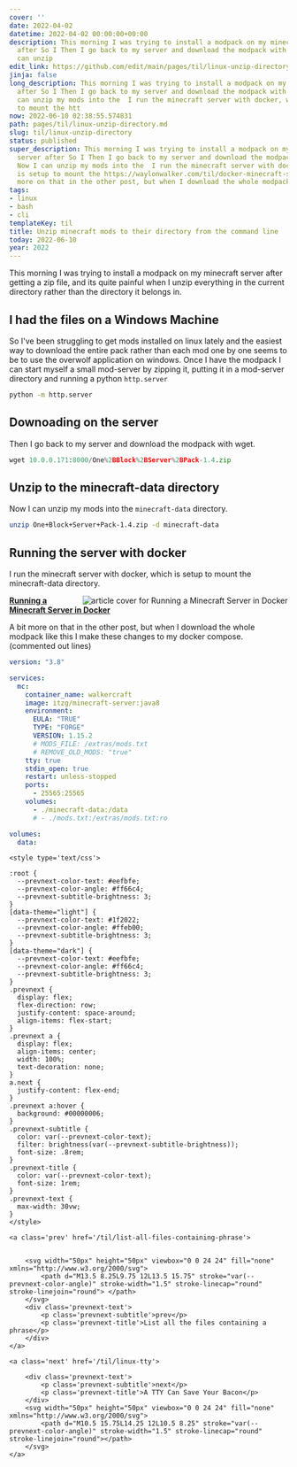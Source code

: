 ```yaml
---
cover: ''
date: 2022-04-02
datetime: 2022-04-02 00:00:00+00:00
description: This morning I was trying to install a modpack on my minecraft server
  after So I Then I go back to my server and download the modpack with wget. Now I
  can unzip
edit_link: https://github.com/edit/main/pages/til/linux-unzip-directory.md
jinja: false
long_description: This morning I was trying to install a modpack on my minecraft server
  after So I Then I go back to my server and download the modpack with wget. Now I
  can unzip my mods into the  I run the minecraft server with docker, which is setup
  to mount the htt
now: 2022-06-10 02:38:55.574831
path: pages/til/linux-unzip-directory.md
slug: til/linux-unzip-directory
status: published
super_description: This morning I was trying to install a modpack on my minecraft
  server after So I Then I go back to my server and download the modpack with wget.
  Now I can unzip my mods into the  I run the minecraft server with docker, which
  is setup to mount the https://waylonwalker.com/til/docker-minecraft-server/ A bit
  more on that in the other post, but when I download the whole modpack
tags:
- linux
- bash
- cli
templateKey: til
title: Unzip minecraft mods to their directory from the command line
today: 2022-06-10
year: 2022
---
```


This morning I was trying to install a modpack on my minecraft server after
getting a zip file, and its quite painful when I unzip everything in the
current directory rather than the directory it belongs in.

## I had the files on a Windows Machine

So I've been struggling to get mods installed on linux lately and the easiest
way to download the entire pack rather than each mod one by one seems to be to
use the overwolf application on windows.  Once I have the modpack I can start
myself a small mod-server by zipping it, putting it in a mod-server directory
and running a python `http.server`

```bash
python -m http.server
```

## Downoading on the server

Then I go back to my server and download the modpack with wget.

``` python
wget 10.0.0.171:8000/One%2BBlock%2BServer%2BPack-1.4.zip
```

## Unzip to the minecraft-data directory

Now I can unzip my mods into the `minecraft-data` directory.

```bash
unzip One+Block+Server+Pack-1.4.zip -d minecraft-data
```
## Running the server with docker
I run the minecraft server with docker, which is setup to mount the
minecraft-data directory.


  <div class="onelinelink-wrapper">
      <a class="onelinelink" href="https://waylonwalker.com/til/docker-minecraft-server/">
          <img style="float: right;" align='right' src="https://images.waylonwalker.com/til/docker-minecraft-server-og_250x140.png" alt="article cover for 
 Running a Minecraft Server in Docker
"/>
          <p><strong>
 Running a Minecraft Server in Docker
</strong></p>
      </a>
  </div>


A bit more on that in the other post, but when I download the whole modpack
like this I make these changes to my docker compose. (commented out lines)

```yaml
version: "3.8"

services:
  mc:
    container_name: walkercraft
    image: itzg/minecraft-server:java8
    environment:
      EULA: "TRUE"
      TYPE: "FORGE"
      VERSION: 1.15.2
      # MODS_FILE: /extras/mods.txt
      # REMOVE_OLD_MODS: "true"
    tty: true
    stdin_open: true
    restart: unless-stopped
    ports:
      - 25565:25565
    volumes:
      - ./minecraft-data:/data
      # - ./mods.txt:/extras/mods.txt:ro

volumes:
  data:
```
<div class='prevnext'>

    <style type='text/css'>

    :root {
      --prevnext-color-text: #eefbfe;
      --prevnext-color-angle: #ff66c4;
      --prevnext-subtitle-brightness: 3;
    }
    [data-theme="light"] {
      --prevnext-color-text: #1f2022;
      --prevnext-color-angle: #ffeb00;
      --prevnext-subtitle-brightness: 3;
    }
    [data-theme="dark"] {
      --prevnext-color-text: #eefbfe;
      --prevnext-color-angle: #ff66c4;
      --prevnext-subtitle-brightness: 3;
    }
    .prevnext {
      display: flex;
      flex-direction: row;
      justify-content: space-around;
      align-items: flex-start;
    }
    .prevnext a {
      display: flex;
      align-items: center;
      width: 100%;
      text-decoration: none;
    }
    a.next {
      justify-content: flex-end;
    }
    .prevnext a:hover {
      background: #00000006;
    }
    .prevnext-subtitle {
      color: var(--prevnext-color-text);
      filter: brightness(var(--prevnext-subtitle-brightness));
      font-size: .8rem;
    }
    .prevnext-title {
      color: var(--prevnext-color-text);
      font-size: 1rem;
    }
    .prevnext-text {
      max-width: 30vw;
    }
    </style>
    
    <a class='prev' href='/til/list-all-files-containing-phrase'>
    

        <svg width="50px" height="50px" viewbox="0 0 24 24" fill="none" xmlns="http://www.w3.org/2000/svg">
            <path d="M13.5 8.25L9.75 12L13.5 15.75" stroke="var(--prevnext-color-angle)" stroke-width="1.5" stroke-linecap="round" stroke-linejoin="round"> </path>
        </svg>
        <div class='prevnext-text'>
            <p class='prevnext-subtitle'>prev</p>
            <p class='prevnext-title'>List all the files containing a phrase</p>
        </div>
    </a>
    
    <a class='next' href='/til/linux-tty'>
    
        <div class='prevnext-text'>
            <p class='prevnext-subtitle'>next</p>
            <p class='prevnext-title'>A TTY Can Save Your Bacon</p>
        </div>
        <svg width="50px" height="50px" viewbox="0 0 24 24" fill="none" xmlns="http://www.w3.org/2000/svg">
            <path d="M10.5 15.75L14.25 12L10.5 8.25" stroke="var(--prevnext-color-angle)" stroke-width="1.5" stroke-linecap="round" stroke-linejoin="round"></path>
        </svg>
    </a>
  </div>